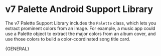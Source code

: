 # v7 Palette Android Support Library

The v7 Palette Support Library includes the `Palette` class, which lets you extract prominent colors from an image. For example, a music app could use a Palette object to extract the major colors from an album cover, and use those colors to build a color-coordinated song title card.

{GENERAL}
